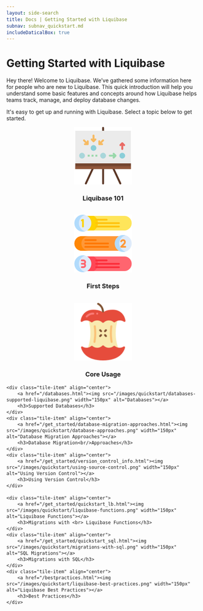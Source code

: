 ```yaml
---
layout: side-search
title: Docs | Getting Started with Liquibase 
subnav: subnav_quickstart.md
includeDaticalBox: true
---
```


# Getting Started with Liquibase
Hey there! Welcome to Liquibase. We’ve gathered some information here for people who are new to Liquibase. This quick introduction will help you understand some basic features and concepts around how Liquibase helps teams track, manage, and deploy database changes. 

It's easy to get up and running with Liquibase. Select a topic below to get started.

<div class="tile-container">
    <div class="tile-item" align="center">
        <a href="/get_started/how-lb-works.html"><img src="/images/quickstart/liquibase-101.png" width="150px" alt="Learn how Liquibase works"></a>
        <h3>Liquibase 101</h3>
        <br>
    </div>
    <div class="tile-item" align="center">
        <a href="/get_started/lb-first-steps.html"><img src="/images/quickstart/first-steps-liquibase.png" width="150px" alt="Liquibase First Steps"></a>
        <h3>First Steps</h3>
        <br>
    </div>
    <div class="tile-item" align="center">
        <a href="/get_started/lb-core-usage-concepts.html"><img src="/images/quickstart/core-usage.png" width="150px" alt="Core Concepts"></a>
        <h3>Core Usage</h3>
    </div>

    <div class="tile-item" align="center">
        <a href="/databases.html"><img src="/images/quickstart/databases-supported-liquibase.png" width="150px" alt="Databases"></a>
        <h3>Supported Databases</h3>
    </div>
    <div class="tile-item" align="center">
        <a href="/get_started/database-migration-approaches.html"><img src="/images/quickstart/database-approaches.png" width="150px" alt="Database Migration Approaches"></a>
        <h3>Database Migration<br/>Approaches</h3>
    </div>
    <div class="tile-item" align="center">
        <a href="/get_started/version_control_info.html"><img src="/images/quickstart/using-source-control.png" width="150px" alt="Using Version Control"></a>
        <h3>Using Version Control</h3>
    </div>

    <div class="tile-item" align="center">
        <a href="/get_started/quickstart_lb.html"><img src="/images/quickstart/liquibase-functions.png" width="150px" alt="Liquibase Functions"></a>
        <h3>Migrations with <br> Liquibase Functions</h3>
    </div>
    <div class="tile-item" align="center">
        <a href="/get_started/quickstart_sql.html"><img src="/images/quickstart/migrations-with-sql.png" width="150px" alt="SQL Migrations"></a>
        <h3>Migrations with SQL</h3>
    </div>
    <div class="tile-item" align="center">
        <a href="/bestpractices.html"><img src="/images/quickstart/liquibase-best-practices.png" width="150px" alt="Liquibase Best Practices"></a>
        <h3>Best Practices</h3>
    </div>
</div>


